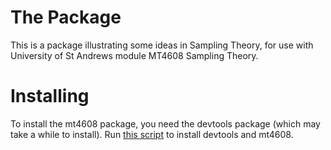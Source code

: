 # The Package
This is a package illustrating some ideas in Sampling Theory, for use with University of St Andrews module MT4608 Sampling Theory.

# Installing
To install the mt4608 package, you need the devtools package (which may take a while to install). Run <a href="https://github.com/david-borchers/sampling/blob/master/inst/installscript.R" rel="nofollow">this script</a> to install devtools and mt4608.
